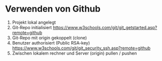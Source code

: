 # Verwenden von Github

1. Projekt lokal angelegt
2. Git-Repo initialisiert https://www.w3schools.com/git/git_getstarted.asp?remote=github
3. Git-Repo mit origin gekoppelt (clone)
4. Benutzer authorisiert (Public RSA-key) https://www.w3schools.com/git/git_security_ssh.asp?remote=github
5. Zwischen lokalem rechner und Server (origin) pullen / pushen
